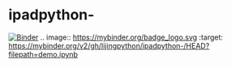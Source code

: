 # ipadpython-
[![Binder](https://mybinder.org/badge_logo.svg)](https://mybinder.org/v2/gh/lijingpython/ipadpython-/HEAD?filepath=demo.ipynb)
.. image:: https://mybinder.org/badge_logo.svg
 :target: https://mybinder.org/v2/gh/lijingpython/ipadpython-/HEAD?filepath=demo.ipynb
